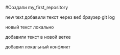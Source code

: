 #Создали my_first_repository

new text
добавили текст через веб браузер
git log

новый текст локально

добавили текст в новой ветке 

добавил локальный конфликт


